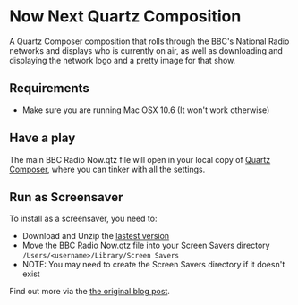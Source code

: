 Now Next Quartz Composition
===========================

A Quartz Composer composition that rolls through the BBC's National Radio networks and displays who is currently on air, as well as downloading and displaying the network logo and a pretty image for that show. 

Requirements
------------

* Make sure you are running Mac OSX 10.6 (It won't work otherwise)


Have a play
-----------

The main BBC Radio Now.qtz file will open in your local copy of [Quartz Composer](http://developer.apple.com/graphicsimaging/quartz/quartzcomposer.html), where you can tinker with all the settings.

Run as Screensaver
------------------

To install as a screensaver, you need to:

* Download and Unzip the [lastest version](http://github.com/bbcrd/Radio-Now-Next-QC/downloads) 
* Move the BBC Radio Now.qtz file into your Screen Savers directory `/Users/<username>/Library/Screen Savers`
* NOTE: You may need to create the Screen Savers directory if it doesn't exist

Find out more via the [the original blog post](http://www.bbc.co.uk/blogs/radiolabs/2009/10/fun_with_quartz_composer_in_sn.shtml).

